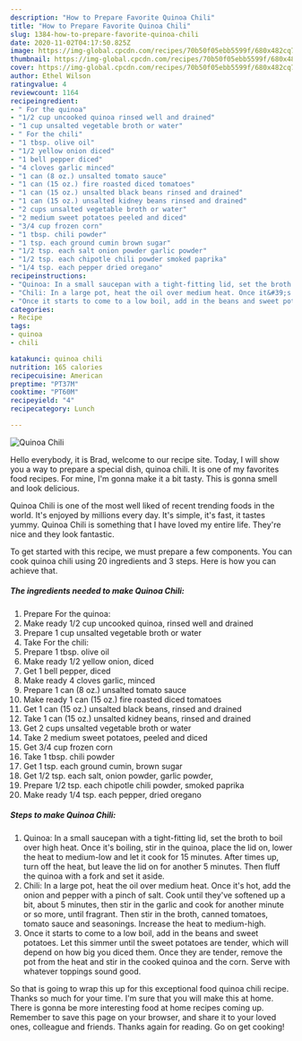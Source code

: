 ```yaml
---
description: "How to Prepare Favorite Quinoa Chili"
title: "How to Prepare Favorite Quinoa Chili"
slug: 1384-how-to-prepare-favorite-quinoa-chili
date: 2020-11-02T04:17:50.825Z
image: https://img-global.cpcdn.com/recipes/70b50f05ebb5599f/680x482cq70/quinoa-chili-recipe-main-photo.jpg
thumbnail: https://img-global.cpcdn.com/recipes/70b50f05ebb5599f/680x482cq70/quinoa-chili-recipe-main-photo.jpg
cover: https://img-global.cpcdn.com/recipes/70b50f05ebb5599f/680x482cq70/quinoa-chili-recipe-main-photo.jpg
author: Ethel Wilson
ratingvalue: 4
reviewcount: 1164
recipeingredient:
- " For the quinoa"
- "1/2 cup uncooked quinoa rinsed well and drained"
- "1 cup unsalted vegetable broth or water"
- " For the chili"
- "1 tbsp. olive oil"
- "1/2 yellow onion diced"
- "1 bell pepper diced"
- "4 cloves garlic minced"
- "1 can (8 oz.) unsalted tomato sauce"
- "1 can (15 oz.) fire roasted diced tomatoes"
- "1 can (15 oz.) unsalted black beans rinsed and drained"
- "1 can (15 oz.) unsalted kidney beans rinsed and drained"
- "2 cups unsalted vegetable broth or water"
- "2 medium sweet potatoes peeled and diced"
- "3/4 cup frozen corn"
- "1 tbsp. chili powder"
- "1 tsp. each ground cumin brown sugar"
- "1/2 tsp. each salt onion powder garlic powder"
- "1/2 tsp. each chipotle chili powder smoked paprika"
- "1/4 tsp. each pepper dried oregano"
recipeinstructions:
- "Quinoa: In a small saucepan with a tight-fitting lid, set the broth to boil over high heat. Once it&#39;s boiling, stir in the quinoa, place the lid on, lower the heat to medium-low and let it cook for 15 minutes. After times up, turn off the heat, but leave the lid on for another 5 minutes. Then fluff the quinoa with a fork and set it aside."
- "Chili: In a large pot, heat the oil over medium heat. Once it&#39;s hot, add the onion and pepper with a pinch of salt. Cook until they&#39;ve softened up a bit, about 5 minutes, then stir in the garlic and cook for another minute or so more, until fragrant. Then stir in the broth, canned tomatoes, tomato sauce and seasonings. Increase the heat to medium-high."
- "Once it starts to come to a low boil, add in the beans and sweet potatoes. Let this simmer until the sweet potatoes are tender, which will depend on how big you diced them. Once they are tender, remove the pot from the heat and stir in the cooked quinoa and the corn. Serve with whatever toppings sound good."
categories:
- Recipe
tags:
- quinoa
- chili

katakunci: quinoa chili 
nutrition: 165 calories
recipecuisine: American
preptime: "PT37M"
cooktime: "PT60M"
recipeyield: "4"
recipecategory: Lunch

---
```



![Quinoa Chili](https://img-global.cpcdn.com/recipes/70b50f05ebb5599f/680x482cq70/quinoa-chili-recipe-main-photo.jpg)

Hello everybody, it is Brad, welcome to our recipe site. Today, I will show you a way to prepare a special dish, quinoa chili. It is one of my favorites food recipes. For mine, I'm gonna make it a bit tasty. This is gonna smell and look delicious.

Quinoa Chili is one of the most well liked of recent trending foods in the world. It's enjoyed by millions every day. It's simple, it's fast, it tastes yummy. Quinoa Chili is something that I have loved my entire life. They're nice and they look fantastic.




To get started with this recipe, we must prepare a few components. You can cook quinoa chili using 20 ingredients and 3 steps. Here is how you can achieve that.

<!--inarticleads1-->

##### The ingredients needed to make Quinoa Chili:

1. Prepare  For the quinoa:
1. Make ready 1/2 cup uncooked quinoa, rinsed well and drained
1. Prepare 1 cup unsalted vegetable broth or water
1. Take  For the chili:
1. Prepare 1 tbsp. olive oil
1. Make ready 1/2 yellow onion, diced
1. Get 1 bell pepper, diced
1. Make ready 4 cloves garlic, minced
1. Prepare 1 can (8 oz.) unsalted tomato sauce
1. Make ready 1 can (15 oz.) fire roasted diced tomatoes
1. Get 1 can (15 oz.) unsalted black beans, rinsed and drained
1. Take 1 can (15 oz.) unsalted kidney beans, rinsed and drained
1. Get 2 cups unsalted vegetable broth or water
1. Take 2 medium sweet potatoes, peeled and diced
1. Get 3/4 cup frozen corn
1. Take 1 tbsp. chili powder
1. Get 1 tsp. each ground cumin, brown sugar
1. Get 1/2 tsp. each salt, onion powder, garlic powder,
1. Prepare 1/2 tsp. each chipotle chili powder, smoked paprika
1. Make ready 1/4 tsp. each pepper, dried oregano




<!--inarticleads2-->

##### Steps to make Quinoa Chili:

1. Quinoa: In a small saucepan with a tight-fitting lid, set the broth to boil over high heat. Once it&#39;s boiling, stir in the quinoa, place the lid on, lower the heat to medium-low and let it cook for 15 minutes. After times up, turn off the heat, but leave the lid on for another 5 minutes. Then fluff the quinoa with a fork and set it aside.
1. Chili: In a large pot, heat the oil over medium heat. Once it&#39;s hot, add the onion and pepper with a pinch of salt. Cook until they&#39;ve softened up a bit, about 5 minutes, then stir in the garlic and cook for another minute or so more, until fragrant. Then stir in the broth, canned tomatoes, tomato sauce and seasonings. Increase the heat to medium-high.
1. Once it starts to come to a low boil, add in the beans and sweet potatoes. Let this simmer until the sweet potatoes are tender, which will depend on how big you diced them. Once they are tender, remove the pot from the heat and stir in the cooked quinoa and the corn. Serve with whatever toppings sound good.




So that is going to wrap this up for this exceptional food quinoa chili recipe. Thanks so much for your time. I'm sure that you will make this at home. There is gonna be more interesting food at home recipes coming up. Remember to save this page on your browser, and share it to your loved ones, colleague and friends. Thanks again for reading. Go on get cooking!
